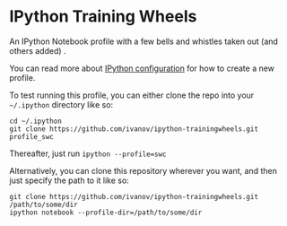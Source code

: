 # IPython Training Wheels

An IPython Notebook profile with a few bells and whistles taken out (and others added) .

You can read more about [IPython configuration](http://ipython.org/ipython-doc/dev/config/intro.html) for how to create a new profile.


To test running this profile, you can either clone the repo into your `~/.ipython` directory like so:

    cd ~/.ipython
    git clone https://github.com/ivanov/ipython-trainingwheels.git profile_swc


Thereafter, just run `ipython --profile=swc`

Alternatively, you can clone this repository wherever you want, and then just specify the path to it like so:

    git clone https://github.com/ivanov/ipython-trainingwheels.git /path/to/some/dir
    ipython notebook --profile-dir=/path/to/some/dir

